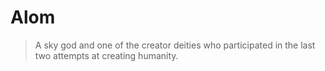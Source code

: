 # Alom

> A sky god and one of the creator deities who participated in the last two attempts at creating humanity.

